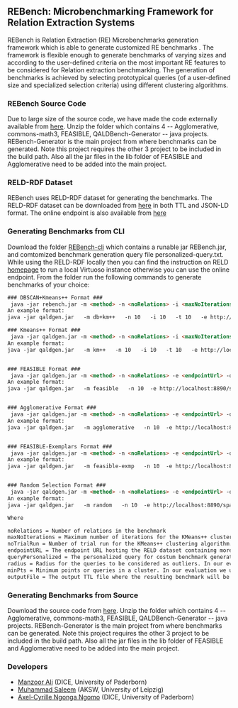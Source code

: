 ## REBench: Microbenchmarking Framework for Relation Extraction Systems

REBench is Relation Extraction (RE) Microbenchmarks generation framework which is able to generate customized RE benchmarks . The framework is flexible enough to generate benchmarks of varying sizes and according to the user-defined criteria on the most important RE features to be considered for Relation extraction benchmarking. The generation of benchmarks is achieved by selecting prototypical queries (of a user-defined size and specialized selection criteria) using different clustering algorithms.

### REBench Source Code 
Due to large size of the source code, we have made the code externally available from [here](https://hobbitdata.informatik.uni-leipzig.de/benchmarks-data/QALDGen-cli.zip). Unzip the folder which contains 4 -- Agglomerative, commons-math3, FEASIBLE, QALDBench-Generator -- java projects. REBench-Generator is the main project from where benchmarks can be generated. Note this project requires the other 3 project to be included in the build path. Also all the jar files in the lib folder of FEASIBLE and Agglomerative need to be added into the main project.

### RELD-RDF Dataset
REBench uses RELD-RDF dataset for generating the benchmarks. The RELD-RDF dataset can be downloaded from [here](https://hobbitdata.informatik.uni-leipzig.de/RELD/) in both TTL and JSON-LD format. The online endpoint is also available from [here](http://reld.cs.upb.de:8890/sparql)

 ### Generating Benchmarks from CLI
Download the folder [REBench-cli](https://hobbitdata.informatik.uni-leipzig.de/benchmarks-data/QALDGen-cli.zip) which contains a runable jar REBench.jar, and comtomized benchmark generation query file personalized-query.txt. While using the RELD-RDF locally then you can find the instruction on RELD [homepage](https://manzoorali29.github.io/index.html) to run a local Virtuoso instance otherwise you can use the online endpoint. 
From the folder run the following commands to generate benchmarks of your choice: 
```html
### DBSCAN+Kmeans++ Format ### 
 java -jar rebench.jar -m <method> -n <noRelations> -i <maxNoIterations> -t <noTrialRun> -e <endpointUrl> -q <queryPersonalized> -r <radius> -p <minPts> -o <outputFile>
An example format: 
java -jar qaldgen.jar   -m db+km++   -n 10   -i 10   -t 10   -e http://localhost:8890/sparql   -q personalized-query.txt   -r 1   -p 1   -o db+km++-10re-benchmark.ttl

### Kmeans++ Format ### 
 java -jar qaldgen.jar -m <method> -n <noRelations> -i <maxNoIterations> -t <noTrialRun> -e <endpointUrl> -q <queryPersonalized> -o <outputFile>
An example format: 
java -jar qaldgen.jar   -m km++   -n 10   -i 10   -t 10   -e http://localhost:8890/sparql   -q personalized-query.txt   -o km++-10re-benchmark.ttl


### FEASIBLE Format ### 
 java -jar qaldgen.jar -m <method> -n <noRelations> -e <endpointUrl> -q <queryPersonalized> -o <outputFile>
An example format: 
java -jar qaldgen.jar   -m feasible   -n 10  -e http://localhost:8890/sparql   -q personalized-query.txt   -o feasible-10re-benchmark.ttl


### Agglomerative Format ### 
 java -jar qaldgen.jar -m <method> -n <noRelations> -e <endpointUrl> -q <queryPersonalized> -o <outputFile>
An example format: 
java -jar qaldgen.jar   -m agglomerative   -n 10  -e http://localhost:8890/sparql   -q personalized-query.txt   -o agglomerative-10re-benchmark.ttl


### FEASIBLE-Exemplars Format ### 
 java -jar qaldgen.jar -m <method> -n <noRelations> -e <endpointUrl> -q <queryPersonalized> -o <outputFile>
An example format: 
java -jar qaldgen.jar   -m feasible-exmp   -n 10  -e http://localhost:8890/sparql   -q personalized-query.txt   -o feasible-exmp-10re-benchmark.ttl


### Random Selection Format ### 
 java -jar qaldgen.jar -m <method> -n <noRelations> -e <endpointUrl> -q <queryPersonalized> -o <outputFile>
An example format: 
java -jar qaldgen.jar   -m random   -n 10  -e http://localhost:8890/sparql   -q personalized-query.txt   -o random-10re-benchmark.ttl

Where

noRelations = Number of relations in the benchmark
maxNoIterations = Maximum number of iterations for the KMeans++ clustering algorithm. In our evaluation we used maxNoIterations = 10. 
noTrialRun = Number of trial run for the KMeans++ clustering algorithm. In our evaluation we used noTrialRun = 10.
endpointURL = The endpoint URL hosting the RELD dataset containing more than 800 relations. The benchmarks are generated from these relations. 
queryPersonalized = The personalized query for costum benchmark generation
radius = Radius for the queries to be considered as outliers. In our evaluation we used radius = 1
minPts = Minimum points or queries in a cluster. In our evaluation we used min. points = 1
outputFile = The output TTL file where the resulting benchmark will be printed

```
### Generating Benchmarks from Source 
Download the source code from [here](https://hobbitdata.informatik.uni-leipzig.de/benchmarks-data/QALDGen-Source.7z). Unzip the folder which contains 4 -- Agglomerative, commons-math3, FEASIBLE, QALDBench-Generator -- java projects. REBench-Generator is the main project from where benchmarks can be generated. Note this project requires the other 3 project to be included in the build path. Also all the jar files in the lib folder of FEASIBLE and Agglomerative need to be added into the main project.


### Developers
  * [Manzoor Ali](https://dice-research.org/ManzoorAli) (DICE, University of Paderborn)
  * [Muhammad Saleem](https://sites.google.com/site/saleemsweb/) (AKSW, University of Leipzig) 
  * [Axel-Cyrille Ngonga Ngomo](https://dice-research.org/AxelCyrilleNgongaNgomo) (DICE, University of Paderborn)
